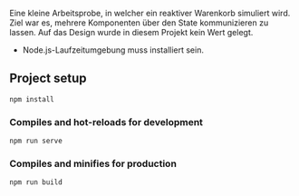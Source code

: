 Eine kleine Arbeitsprobe, in welcher ein reaktiver Warenkorb simuliert wird. Ziel war es, mehrere Komponenten über den State kommunizieren zu lassen. Auf das Design wurde in diesem Projekt kein Wert gelegt.

- Node.js-Laufzeitumgebung muss installiert sein.



## Project setup
```
npm install
```

### Compiles and hot-reloads for development
```
npm run serve
```

### Compiles and minifies for production
```
npm run build
```
